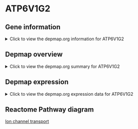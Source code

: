 <h1>ATP6V1G2</h1>

<h2>Gene information</h2>
<details>
  <summary>Click to view the depmap.org information for ATP6V1G2</summary>
  <iframe src="https://depmap.org/portal/gene/ATP6V1G2?tab=about" style="border:none;width:100%;height:800px"></iframe>
</details>

<h2>Depmap overview</h2>
<details>
  <summary>Click to view the depmap.org summary for ATP6V1G2</summary>
  <iframe src="https://depmap.org/portal/gene/ATP6V1G2?tab=overview" style="border:none;width:100%;height:800px"></iframe>
</details>

<h2>Depmap expression</h2>
<details>
  <summary>Click to view the depmap.org expression data for ATP6V1G2</summary>
  <iframe src="https://depmap.org/portal/gene/ATP6V1G2?tab=characterization" style="border:none;width:100%;height:800px"></iframe>
</details>



<h2>Reactome Pathway diagram</h2>
<a href="https://reactome.org/PathwayBrowser/#/R-HSA-983712" target="_BLANK">Ion channel transport</a>



